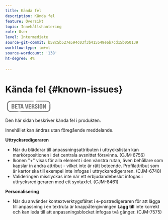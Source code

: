 ```yaml
---
title: Kända fel
description: Kända fel
feature: Översikt
topic: Innehållshantering
role: User
level: Intermediate
source-git-commit: b58c5b527e594c03f3b415549e6b7cd15b050139
workflow-type: tm+mt
source-wordcount: '138'
ht-degree: 4%

---
```


# Kända fel {#known-issues}

![](assets/do-not-localize/badge.png)

Den här sidan beskriver kända fel i produkten.

Innehållet kan ändras utan föregående meddelande.

**Uttrycksredigeraren**

* När du bläddrar till anpassningsattributen i uttryckslistan kan markörpositionen i det centrala avsnittet försvinna. (CJM-6756)
* Ikonen &quot;+&quot; visas för alla element i den vänstra rutan, även behållare som kapslar in andra attribut - vilket inte är rätt beteende. Profilattribut som är kartor ska till exempel inte infogas i uttrycksredigeraren. (CJM-6748)
* Valideringen misslyckas inte när ett erbjudandebeslut infogas i uttrycksredigeraren med ett syntaxfel. (CJM-8461)

**Personalisering**

* När du använder kontextverktygsfältet i e-postredigeraren för att lägga till anpassning i en textruta är knappåtergivningen **Lägg till** inte korrekt och kan leda till att anpassningsblocket infogas två gånger. (CJM-7575)
